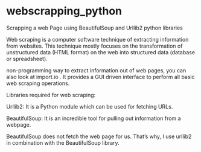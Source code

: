 # webscrapping_python

Scrapping a web Page using BeautifulSoup and Urllib2 python libraries 

Web scraping is a computer software technique of extracting information from websites. This technique mostly focuses on the transformation of unstructured data (HTML format) on the web into structured data (database or spreadsheet).

non-programming way to extract information out of web pages, you can also look at import.io . It provides a GUI driven interface to perform all basic web scraping operations. 

Libraries required for web scraping:

Urllib2: It is a Python module which can be used for fetching URLs.

BeautifulSoup: It is an incredible tool for pulling out information from a webpage.

BeautifulSoup does not fetch the web page for us. That’s why, I use urllib2 in combination with the BeautifulSoup library.



